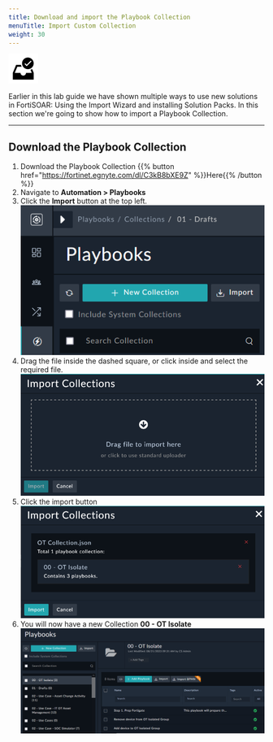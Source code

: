 ```yaml
---
title: Download and import the Playbook Collection
menuTitle: Import Custom Collection
weight: 30
---
```


![Check Box](check_box.svg)

Earlier in this lab guide we have shown multiple ways to use new solutions in FortiSOAR: Using the Import Wizard and installing Solution Packs. In this section we're going to show how to import a Playbook Collection.

---

## Download the Playbook Collection

1. Download the Playbook Collection {{% button href="https://fortinet.egnyte.com/dl/C3kB8bXE9Z" %}}Here{{% /button %}}
2. Navigate to **Automation > Playbooks**
3. Click the **Import** button at the top left.
![Import Collection Button](import_collection.png)
4. Drag the file inside the dashed square, or click inside and select the required file.
![Import Collection Upload](import_collection2.png)
5. Click the import button
![Import Collection Confirm](import_collection3.png)
6. You will now have a new Collection **00 - OT Isolate**
![New OT Collection](new_collection.png)
